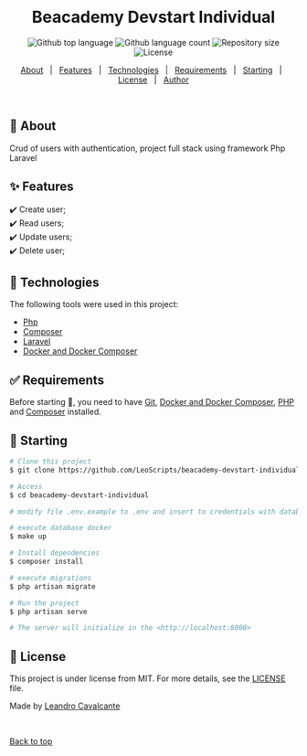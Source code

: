 <div align="center" id="top"> 
  <!-- <img src="./.github/app.gif" alt="Beacademy Devstart Individual" /> -->

  &#xa0;

  <!-- <a href="https://beacademydevstartindividual.netlify.app">Demo</a> -->
</div>

<h1 align="center">Beacademy Devstart Individual</h1>

<p align="center">
  <img alt="Github top language" src="https://img.shields.io/github/languages/top/LeoScripts/beacademy-devstart-individual?color=56BEB8">

  <img alt="Github language count" src="https://img.shields.io/github/languages/count/LeoScripts/beacademy-devstart-individual?color=56BEB8">

  <img alt="Repository size" src="https://img.shields.io/github/repo-size/LeoScripts/beacademy-devstart-individual?color=56BEB8">

  <img alt="License" src="https://img.shields.io/github/license/LeoScripts/beacademy-devstart-individual?color=56BEB8">

  <!-- <img alt="Github issues" src="https://img.shields.io/github/issues/LeoScripts/beacademy-devstart-individual?color=56BEB8" /> -->

  <!-- <img alt="Github forks" src="https://img.shields.io/github/forks/LeoScripts/beacademy-devstart-individual?color=56BEB8" /> -->

  <!-- <img alt="Github stars" src="https://img.shields.io/github/stars/LeoScripts/beacademy-devstart-individual?color=56BEB8" /> -->
</p>

<!-- Status -->

<!-- <h4 align="center"> 
	🚧  Beacademy Devstart Individual 🚀 Under construction...  🚧
</h4> 

<hr> -->

<p align="center">
  <a href="#dart-about">About</a> &#xa0; | &#xa0; 
  <a href="#sparkles-features">Features</a> &#xa0; | &#xa0;
  <a href="#rocket-technologies">Technologies</a> &#xa0; | &#xa0;
  <a href="#white_check_mark-requirements">Requirements</a> &#xa0; | &#xa0;
  <a href="#checkered_flag-starting">Starting</a> &#xa0; | &#xa0;
  <a href="#memo-license">License</a> &#xa0; | &#xa0;
  <a href="https://github.com/LeoScripts" target="_blank">Author</a>
</p>

<br>

## :dart: About ##

Crud of users with authentication, project full stack using framework Php Laravel

## :sparkles: Features ##

:heavy_check_mark: Create user;\
:heavy_check_mark: Read users;\
:heavy_check_mark: Update users;\
:heavy_check_mark: Delete user;

## :rocket: Technologies ##

The following tools were used in this project:

- [Php](https://)
- [Composer](https://)
- [Laravel](https://)
- [Docker and Docker Composer](https://)

## :white_check_mark: Requirements ##

Before starting :checkered_flag:, you need to have [Git](https://git-scm.com), [Docker and Docker Composer](https://), [PHP](https://) and [Composer](http://) installed.

## :checkered_flag: Starting ##

```bash
# Clone this project
$ git clone https://github.com/LeoScripts/beacademy-devstart-individual

# Access
$ cd beacademy-devstart-individual

# modify file .env.example to .env and insert to credentials with database name in environments

# execute database docker
$ make up

# Install dependencies
$ composer install

# execute migrations
$ php artisan migrate

# Run the project
$ php artisan serve

# The server will initialize in the <http://localhost:8000>
```

## :memo: License ##

This project is under license from MIT. For more details, see the [LICENSE](LICENSE.md) file.


Made by <a href="https://github.com/LeoScripts" target="_blank">Leandro Cavalcante</a>

&#xa0;

<a href="#top">Back to top</a>
